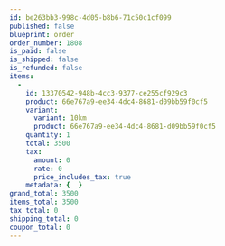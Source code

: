 ```yaml
---
id: be263bb3-998c-4d05-b8b6-71c50c1cf099
published: false
blueprint: order
order_number: 1808
is_paid: false
is_shipped: false
is_refunded: false
items:
  -
    id: 13370542-948b-4cc3-9377-ce255cf929c3
    product: 66e767a9-ee34-4dc4-8681-d09bb59f0cf5
    variant:
      variant: 10km
      product: 66e767a9-ee34-4dc4-8681-d09bb59f0cf5
    quantity: 1
    total: 3500
    tax:
      amount: 0
      rate: 0
      price_includes_tax: true
    metadata: {  }
grand_total: 3500
items_total: 3500
tax_total: 0
shipping_total: 0
coupon_total: 0
---
```


